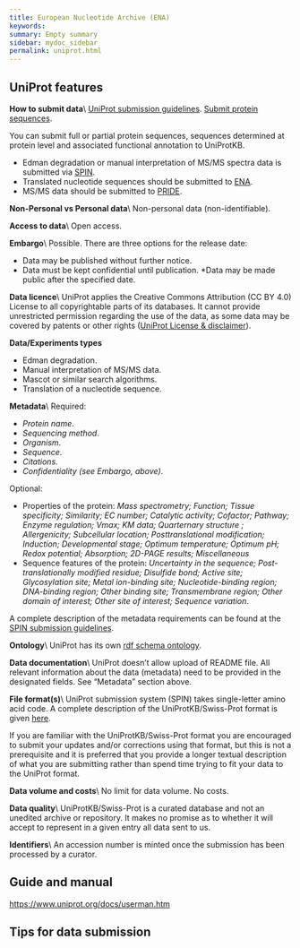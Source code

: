 ```yaml
---
title: European Nucleotide Archive (ENA)
keywords:
summary: Empty summary
sidebar: mydoc_sidebar
permalink: uniprot.html
---
```

## UniProt features
**How to submit data**\\
[UniProt submission guidelines](https://www.uniprot.org/help/submissions).
[Submit protein sequences](https://www.ebi.ac.uk/swissprot/Submissions/spin/help).

You can submit full or partial protein sequences, sequences determined at protein level and associated functional annotation to UniProtKB.
* Edman degradation or manual interpretation of MS/MS spectra data is submitted via [SPIN](https://www.ebi.ac.uk/swissprot/Submissions/spin/account/login).
* Translated nucleotide sequences should be submitted to [ENA](https://www.ebi.ac.uk/ena/browser/home).
* MS/MS data should be submitted to [PRIDE](https://www.ebi.ac.uk/pride/).


**Non-Personal vs Personal data**\\
Non-personal data (non-identifiable).

**Access to data**\\
Open access.

**Embargo**\\
Possible. There are three options for the release date:
* Data may be published without further notice.
* Data must be kept confidential until publication.
*Data may be made public after the specified date.

**Data licence**\\
UniProt applies the Creative Commons Attribution (CC BY 4.0) License to all copyrightable parts of its databases. It cannot provide unrestricted permission regarding the use of the data, as some data may be covered by patents or other rights ([UniProt License & disclaimer](https://www.uniprot.org/help/license)).

**Data/Experiments types**
* Edman degradation.
* Manual interpretation of MS/MS data.
* Mascot or similar search algorithms.
* Translation of a nucleotide sequence.

**Metadata**\\
Required:
* *Protein name*.
* *Sequencing method*.
* *Organism*.
* *Sequence*.
* *Citations*.
* *Confidentiality (see Embargo, above)*.

Optional:
* Properties of the protein: *Mass spectrometry; Function; Tissue specificity; Similarity; EC number; Catalytic activity; Cofactor; Pathway; Enzyme regulation; Vmax; KM data; Quarternary structure ; Allergenicity; Subcellular location; Posttranslational modification; Induction; Developmental stage; Optimum temperature; Optimum pH; Redox potential; Absorption; 2D-PAGE results; Miscellaneous*
* Sequence features of the protein: *Uncertainty in the sequence; Post-translationally modified residue; Disulfide bond; Active site; Glycosylation site; Metal ion-binding site; Nucleotide-binding region; DNA-binding region; Other binding site; Transmembrane region; Other domain of interest; Other site of interest; Sequence variation*.

A complete description of the metadata requirements can be found at the [SPIN submission guidelines](https://www.ebi.ac.uk/swissprot/Submissions/spin/help#publish).

**Ontology**\\
UniProt has its own [rdf schema ontology](http://ontologies.berkeleybop.org/mi.owl).

**Data documentation**\\
UniProt doesn’t allow upload of README file. All relevant information about the data (metadata) need to be provided in the designated fields. See “Metadata” section above.

**File format(s)**\\
UniProt submission system (SPIN) takes single-letter amino acid code. A complete description of the UniProtKB/Swiss-Prot format is given [here](https://web.expasy.org/docs/userman.html#genstruc).

If you are familiar with the UniProtKB/Swiss-Prot format you are encouraged to submit your updates and/or corrections using that format, but this is not a prerequisite and it is preferred that you provide a longer textual description of what you are submitting rather than spend time trying to fit your data to the UniProt format.

**Data volume and costs**\\
No limit for data volume. No costs.

**Data quality**\\
UniProtKB/Swiss-Prot is a curated database and not an unedited archive or repository. It makes no promise as to whether it will accept to represent in a given entry all data sent to us.

**Identifiers**\\
An accession number is minted once the submission has been processed by a curator.

## Guide and manual
https://www.uniprot.org/docs/userman.htm


## Tips for data submission
